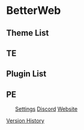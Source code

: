 
<!DOCTYPE html>
<html lang="en" dir="ltr">
  <head>
    <meta charset="utf-8">
    <title></title>
    <link rel = "stylesheet"
    type = "text/css"
    href = "popupstyle.css" />
    <script src="popup.js"></script>
  </head>
  <body>
    <div id="home">
      <h1>
        BetterWeb
      </h1>
      <div id = "Theme" class = "nav-1">
        <h2 class="nav">
          Theme List
        </h2>
        <h2 class="nav editor">
          TE
        </h2>
      </div>
      <div id = "Theme" class = "nav-1">
        <h2 class="nav">
          Plugin List
        </h2>
        <h2 class = "nav editor">
          PE
        </h2>
      </div>
      <ul id = "links">
        <a href = "/settings/index.html" target="_blank" id="Settings" class = "buttons">Settings</a>
        <a href = "https://discord.gg/MPWxYmW" target="_blank" id="Settings" class = "buttons">Discord</a>
        <a href = "/settings/index.html" target="_blank" id="Settings" class = "buttons">Website</a>
      </ul>
    </div>
    <div>
      <a href = "" target="_blank" id="version" id = "version">Version History</a>
    </div>
  </body>
</html>
